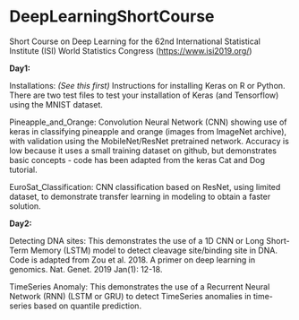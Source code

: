 # DeepLearningShortCourse
Short Course on Deep Learning for the 62nd International Statistical Institute (ISI) World Statistics Congress (https://www.isi2019.org/)

**Day1:**

Installations: *(See this first)* Instructions for installing Keras on R or Python. There are two test files to test your installation of Keras (and Tensorflow) using the MNIST dataset.

Pineapple_and_Orange: Convolution Neural Network (CNN) showing use of keras in classifying pineapple and orange (images from ImageNet archive), with validation using the MobileNet/ResNet pretrained network. Accuracy is low because it uses a small training dataset on github, but demonstrates basic concepts - code has been adapted from the keras Cat and Dog tutorial.

EuroSat_Classification: CNN classification based on ResNet, using limited dataset, to demonstrate transfer learning in modeling to obtain a faster solution.

**Day2:**

Detecting DNA sites: This demonstrates the use of a 1D CNN or Long Short-Term Memory (LSTM) model to detect cleavage site/binding site in DNA. Code is adapted from Zou et al. 2018. A primer on deep learning in genomics. Nat. Genet. 2019 Jan(1): 12-18.

TimeSeries Anomaly: This demonstrates the use of a Recurrent Neural Network (RNN) (LSTM or GRU) to detect TimeSeries anomalies in time-series based on quantile prediction.
